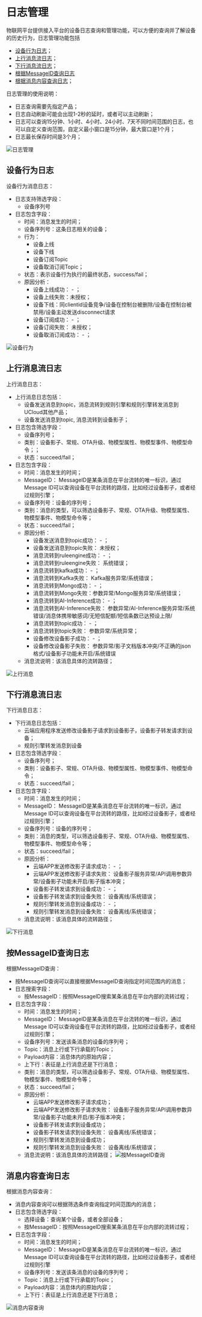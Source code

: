 # 日志管理

物联网平台提供接入平台的设备日志查询和管理功能，可以方便的查询并了解设备的历史行为，日志管理功能包括

- [设备行为日志](/iot/uiot-core/console_guide/monitoring_maintenance/log#设备行为日志)；
- [上行消息流日志](/iot/uiot-core/console_guide/monitoring_maintenance/log#上行消息流日志)；
- [下行消息流日志](/iot/uiot-core/console_guide/monitoring_maintenance/log#下行消息流日志)；
- [根据MessageID查询日志](/iot/uiot-core/console_guide/monitoring_maintenance/log#按MessageID查询日志)
- [根据消息内容查询日志](/iot/uiot-core/console_guide/monitoring_maintenance/log#消息内容查询日志)；

日志管理的使用说明：

- 日志查询需要先指定产品；
- 日志自动刷新可能会出现1-2秒的延时，或者可以主动刷新；
- 日志可以查询15分钟、1小时、4小时、24小时、7天不同时间范围的日志，也可以自定义查询范围，自定义最小窗口是15分钟，最大窗口是1个月；
- 日志最长保存时间是3个月；

![日志管理](../../images/日志管理.png)



## 设备行为日志

设备行为消息日志：
- 日志支持筛选字段：
  - 设备序列号
- 日志包含字段：
  - 时间：消息发生的时间；
  - 设备序列号：这条日志相关的设备；
  - 行为：
    - 设备上线
    - 设备下线
    - 设备订阅Topic
    - 设备取消订阅Topic；
  - 状态：表示设备行为执行的最终状态，success/fail；
  - 原因分析：
    - 设备上线成功： - ；
    - 设备上线失败：未授权；
    - 设备下线：同clientid设备竞争/设备在控制台被删除/设备在控制台被禁用/设备主动发送disconnect请求
    - 设备订阅成功： - ；
    - 设备订阅失败： 未授权；
    - 设备取消订阅成功： - ；

![设备行为](../../images/设备行为.png)



## 上行消息流日志

上行消息日志：
- 上行消息日志包括：
  - 设备发送消息到topic，消息流转到规则引擎和规则引擎转发消息到UCloud其他产品；
  - 设备发送消息到topic, 消息流转到设备影子；
- 日志包含筛选字段：
  - 设备序列号；
  - 类别：设备影子、常规、OTA升级、物模型属性、物模型事件、物模型命令；；
  - 状态：succeed/fail；
- 日志包含字段：
  - 时间：消息发生的时间；
  - MessageID： MessageID是某条消息在平台流转的唯一标识，通过Message  ID可以查询设备在平台流转的路径，比如经过设备影子，或者经过规则引擎；
  - 设备序列号：设备的序列号；
  - 类别：消息的类型，可以筛选设备影子、常规、OTA升级、物模型属性、物模型事件、物模型命令等；
  - 状态：succeed/fail；
  - 原因分析：
    - 设备发送消息到topic成功： - ；
    - 设备发送消息到topic失败： 未授权；
    - 消息流转到ruleengine成功： - ；
    - 消息流转到ruleengine失败： 系统错误；
    - 消息流转到kafka成功： - ；
    - 消息流转到Kafka失败： Kafka服务异常/系统错误；
    - 消息流转到Mongo成功： - ；
    - 消息流转到Mongo失败：参数异常/Mongo服务异常/系统错误；
    - 消息流转到AI-Inference成功： - ；
    - 消息流转到AI-Inference失败： 参数异常/AI-Inference服务异常/系统错误/消息体携带敏感词/无短信配额/短信条数已达预设上限/
    - 消息流转到topic成功： - ；
    - 消息流转到topic失败： 参数异常/系统异常；
    - 设备修改设备影子成功： - ；
    - 设备修改设备影子失败： 参数异常/影子文档版本冲突/不正确的json格式/设备影子功能未开启/系统错误
  - 消息流说明：该消息具体的流转路径；
  

![上行消息](../../images/上行消息.png)



## 下行消息流日志
下行消息日志：
- 下行消息日志包括：
  - 云端应用程序发送修改设备影子请求到设备影子，设备影子转发请求到设备；
  - 规则引擎转发消息到设备
- 日志包含筛选字段：
  - 设备序列号；
  - 类别：设备影子、常规、OTA升级、物模型属性、物模型事件、物模型命令；
  - 状态：succeed/fail；
- 日志包含字段：
  - 时间：消息发生的时间；
  - MessageID： MessageID是某条消息在平台流转的唯一标识，通过Message  ID可以查询设备在平台流转的路径，比如经过设备影子，或者经过规则引擎；
  - 设备序列号：设备的序列号；
  - 类别：消息的类型，可以筛选设备影子、常规、OTA升级、物模型属性、物模型事件、物模型命令等；
  - 状态：succeed/fail；
  - 原因分析：  
    - 云端APP发送修改影子请求成功： - ；
    - 云端APP发送修改影子请求失败： 设备影子服务异常/API调用参数异常/设备影子功能未开启/影子版本冲突；
    - 设备影子转发请求到设备成功： - ；
    - 设备影子转发请求到设备失败： 设备离线/系统错误；
    - 规则引擎转发消息到设备成功： - ；
    - 规则引擎转发消息到设备失败： 设备离线/系统错误；
  - 消息流说明：该消息具体的流转路径；
  

![下行消息](../../images/下行消息.png)

## 按MessageID查询日志

根据MessageID查询：
- 按MessageID查询可以直接根据MessageID查询指定时间范围内的消息；
- 日志搜索字段：
  - 按MessageID：按照MessageID搜索某条消息在平台内部的流转过程；
- 日志包含字段：
  - 时间：消息发生的时间；
  - MessageID： MessageID是某条消息在平台流转的唯一标识，通过Message  ID可以查询设备在平台流转的路径，比如经过设备影子，或者经过规则引擎；
  - 设备序列号：发送该条消息的设备的序列号；
  - Topic：消息上行或下行承载的Topic；
  - Payload内容：消息体内的原始内容；
  - 上下行：表征是上行消息还是下行消息；
  - 类别：消息的类型，可以筛选设备影子、常规、OTA升级、物模型属性、物模型事件、物模型命令等；
  - 状态：succeed/fail；
  - 原因分析： 
    - 云端APP发送修改影子请求成功；
    - 云端APP发送修改影子请求失败： 设备影子服务异常/API调用参数异常/设备影子功能未开启/影子版本冲突；
    - 设备影子转发请求到设备成功；
    - 设备影子转发请求到设备失败： 设备离线/系统错误；
    - 规则引擎转发消息到设备成功；
    - 规则引擎转发消息到设备失败： 设备离线/系统错误；
  - 消息流说明：该消息具体的流转路径；
![按MessageID查询](../../images/按MessageID查询.png)


## 消息内容查询日志

根据消息内容查询：
- 消息内容查询可以根据筛选条件查询指定时间范围内的消息；
- 日志包含筛选字段：
  - 选择设备：查询某个设备，或者全部设备；
  - 按MessageID：按照MessageID搜索某条消息在平台内部的流转过程；
- 日志包含字段：
  - 时间：消息发生的时间；
  - MessageID： MessageID是某条消息在平台流转的唯一标识，通过Message  ID可以查询设备在平台流转的路径，比如经过设备影子，或者经过规则引擎
  - 设备序列号：发送该条消息的设备的序列号；
  - Topic：消息上行或下行承载的Topic；
  - Payload内容：消息体内的原始内容；
  - 上下行：表征是上行消息还是下行消息；

![消息内容查询](../../images/消息内容查询.png)
